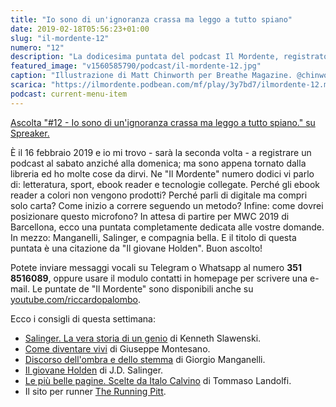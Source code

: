 ```yaml
---
title: "Io sono di un'ignoranza crassa ma leggo a tutto spiano"
date: 2019-02-18T05:56:23+01:00
slug: "il-mordente-12"
numero: "12"
description: "La dodicesima puntata del podcast Il Mordente, registrato e curato da Riccardo Palombo."
featured_image: "v1560585790/podcast/il-mordente-12.jpg"
caption: "Illustrazione di Matt Chinworth per Breathe Magazine. @chinworthillustration.com"
scarica: "https://ilmordente.podbean.com/mf/play/3y7bd7/ilmordente-12.mp3"
podcast: current-menu-item
---
```


<a class="spreaker-player" href="https://www.spreaker.com/episode/17071582" data-resource="episode_id=17071582" data-width="100%" data-height="200px" data-theme="light" data-playlist="false" data-playlist-continuous="false" data-autoplay="false" data-live-autoplay="false" data-chapters-image="true" data-episode-image-position="right" data-hide-logo="false" data-hide-likes="false" data-hide-comments="false" data-hide-sharing="false" data-hide-download="true" >Ascolta "#12 - Io sono di un&#39;ignoranza crassa ma leggo a tutto spiano." su Spreaker.</a>

È il 16 febbraio 2019 e io mi trovo - sarà la seconda volta - a registrare un podcast al sabato anziché alla domenica; ma sono appena tornato dalla libreria ed ho molte cose da dirvi. Ne "Il Mordente" numero dodici vi parlo di: letteratura, sport, ebook reader e tecnologie collegate. Perché gli ebook reader a colori non vengono prodotti? Perché parli di digitale ma compri solo carta? Come inizio a correre seguendo un metodo? Infine: come dovrei posizionare questo microfono? In attesa di partire per MWC 2019 di Barcellona, ecco una puntata completamente dedicata alle vostre domande. In mezzo: Manganelli, Salinger, e compagnia bella. E il titolo di questa puntata è una citazione da "Il giovane Holden". Buon ascolto!

Potete inviare messaggi vocali su Telegram o Whatsapp al numero **351 8516089**, oppure usare il modulo contatti in homepage per scrivere una e-mail. Le puntate de "Il Mordente" sono disponibili anche su <a class="text-info" title="Canale Youtube Riccardo Palombo" href="https://www.youtube.com/riccardopalombo">youtube.com/riccardopalombo</a>.

Ecco i consigli di questa settimana:
<ul>
<li><a class="text-info" href="https://amzn.to/2IkwpAU" target="_blank" rel="nofollow" title="Vedi il libro Salinger, la vera storia di un genio">Salinger. La vera storia di un genio</a> di Kenneth Slawenski.</li>
<li><a class="text-info" href="https://amzn.to/2SGoQt8" target="_blank" rel="nofollow" title="Vedi il libro Come diventare vivi">Come diventare vivi</a> di Giuseppe Montesano.</li>
<li><a class="text-info" href="https://amzn.to/2Saxfj8" target="_blank" rel="nofollow" title="Vedi il libro Discorso dell'ombra e dello stemma">Discorso dell'ombra e dello stemma</a> di Giorgio Manganelli.</li>
<li><a class="text-info" href="https://amzn.to/2EgfnzF" target="_blank" rel="nofollow" title="Vedi il libro Il Giovane Holden">Il giovane Holden</a> di J.D. Salinger.</li>
<li><a class="text-info" href="https://amzn.to/2EfXIYM" target="_blank" rel="nofollow" title="Vedi il libro Le più belle pagine. Scelte da Italo Calvino">Le più belle pagine. Scelte da Italo Calvino</a> di Tommaso Landolfi.</li>
<li>Il sito per runner <a class="text-info" href="http://therunningpitt.com/" target="_blank" title="Vedi il sito The Running Pitt">The Running Pitt</a>.</li>
</ul>

